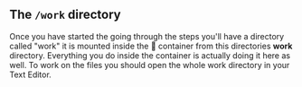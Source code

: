 ## The `/work` directory

Once you have started the going through the steps you'll have a directory called "work" it is mounted inside the :whale: container from this directories **work** directory. Everything you do inside the container is actually doing it here as well. To work on the files you should open the whole work directory in your Text Editor.
